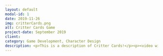 ```yaml
---
layout: default
modal-id: 1
date: 2019-11-26
img: critterCards.png
alt: Critter Cards Game
project-date: September 2019
client:
category: Game Development, Character Design
description: <p>This is a description of Critter Cards!</p><p><video width="100%" controls><source src="img/portfolio/critterCards/critterCardsDemoLQ.mp4" type="video/mp4"></video></p><iframe frameborder="0" src="https://itch.io/embed-upload/1613988?color=129792" allowfullscreen="false" width="1010" height="600"></iframe>
---
```

